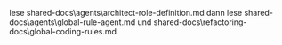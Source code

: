 lese shared-docs\agents\architect-role-definition.md
dann lese shared-docs\agents\global-rule-agent.md 
und shared-docs\refactoring-docs\global-coding-rules.md